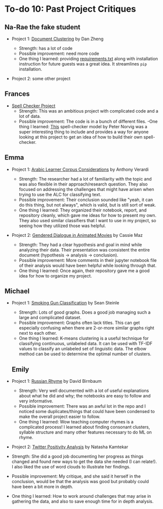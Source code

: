 # To-do 10: Past Project Critiques

## Na-Rae the fake student
- Project 1: [Document Clustering](https://github.com/Data-Science-for-Linguists/Document_Clustering) by Dan Zheng
   - Strength: has a lot of code
   - Possible improvement: need more code
   - One thing I learned: providing [requirements.txt](https://github.com/Data-Science-for-Linguists/Document_Clustering/blob/master/requirements.txt) along with installation instruction for future guests was a great idea. It streamlines `pip` installation.  

- Project 2: some other project   

## Frances
- [Spell Checker Project](https://github.com/Data-Science-for-Linguists-2019/Spell-Checker)
  - Strength: This was an ambitious project with complicated code and a lot of data.
  - Possible improvement: The code is in a bunch of different files.
  -One thing I learned: [This](http://norvig.com/spell-correct.html) spell-checker model by Peter Norvig was a super interesting thing to include and provides a way for anyone looking at this project to get an idea of how to build their own spell-checker.

## Emma
- Project 1: [Arabic Learner Corpus Considerations](https://github.com/Data-Science-for-Linguists-2020/Arabic-Learner-Corpus-Considerations/blob/master/final_report.md) by Anthony Verardi
  - Strength: The researcher had a lot of familiarity with the topic and was also flexible in their approach/research question. They also focused on addressing the challenges that might have arisen when trying to use the ALC for classifying text.
  - Possible improvement: Their conclusion sounded like "yeah, it can do this thing, but not always", which is valid, but is still sort of weak.
  - One thing I learned: They organized their notebook, report, and repository cleanly, which gave me ideas for how to present my own. They also used similar classifiers that I want to use in my project, so seeing how they utilized those was helpful.  

- Project 2: [Gendered Dialogue in Animated Movies](https://github.com/Data-Science-for-Linguists-2019/Animated-Movie-Gendered-Dialogue) by Cassie Maz
  - Strength: They had a clear hypothesis and goal in mind while analyzing their data. Their presentation was consistent the entire document (hypothesis -> analysis -> conclusion).
  - Possible improvement: More comments in their jupyter notebook file of their analysis would have been helpful while looking through that.
  - One thing I learned: Once again, their repository gave me a good idea for how to organize my project.

## Michael
- Project 1: [Smoking Gun Classification](https://github.com/Data-Science-for-Linguists-2020/Smoking-Gun-Classification) by Sean Steinle
  - Strength: Lots of good graphs. Does a good job managing such a large and complicated dataset.
  - Possible improvement: Graphs often lack titles. This can get especially confusing when there are 2-or-more similar graphs right next to each other.
  - One thing I learned: K-means clustering is a useful technique for classifying continuous, unlabeled data. It can be used with TF-IDF values to classify an unlabeled set of linguistic data. The elbow method can be used to determine the optimal number of clusters.

  ## Emily
- Project 1: [Russian Rhyme](https://github.com/Data-Science-for-Linguists-2019/russian_rhyme) by David Birnbaum
  - Strength: Very well documented with a lot of useful explanations about what he did and why; the notebooks are easy to follow and very informative.
  - Possible improvement: There was an awful lot in the repo and I noticed some duplicates/things that could have been condensed to make the overall project easier to follow.
  - One thing I learned: Wow teaching computer rhymes is a complicated process! I learned about finding consonant clusters, syllable structure and many other features necessary to do ML on rhyme.

- Project 2: [Twitter Positivity Analysis](https://github.com/Data-Science-for-Linguists-2020/Twitter-Positivity-Analysis) by Natasha Kamtekar
 - Strength: She did a  good job documenting her progress as things changed and found new ways to get the data she needed (I can relate!). I also liked the use of word clouds to illustrate her findings.
 - Possible improvement: My critique, and she said it herself in the conclusion, would be that the analysis was good but probably could have been a bit more in depth.
 - One thing I learned: How to work around challenges that may arise in gathering the data, and also to save enough time for in depth analysis.
